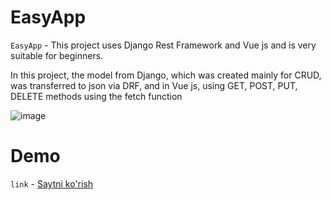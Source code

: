 # EasyApp
`EasyApp` - This project uses Django Rest Framework and Vue js and is very suitable for beginners.

In this project, the model from Django, which was created mainly for CRUD, was transferred to json via DRF, and in Vue js, using GET, POST, PUT, DELETE methods using the fetch function

![image](https://user-images.githubusercontent.com/79411900/152689980-7a6178e6-e666-47c9-83b5-9fc86c403c43.png)

# Demo
`link` - [Saytni ko'rish](https://easyapp-vue.netlify.app/)

